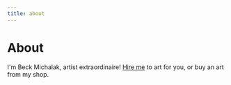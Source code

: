 ```yaml
---
title: about
---
```


# About

I'm Beck Michalak, artist extraordinaire! [Hire me](/contact) to art for you, or buy an art from my shop.
